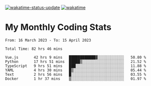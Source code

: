 [![wakatime-status-update](https://github.com/noopurphalak/noopurphalak/workflows/wakatime-status-update/badge.svg)](https://github.com/noopurphalak/noopurphalak/actions/workflows/main.yml)
[![wakatime](https://wakatime.com/badge/user/80ace140-ef40-4fdd-b8ed-f3be3d2e1aea.svg)](https://wakatime.com/@80ace140-ef40-4fdd-b8ed-f3be3d2e1aea)

# My Monthly Coding Stats

<!--START_SECTION:waka-->

```text
From: 16 March 2023 - To: 15 April 2023

Total Time: 82 hrs 46 mins

Vue.js       42 hrs 9 mins   ████████████▓░░░░░░░░░░░░   50.80 %
Python       17 hrs 51 mins  █████▒░░░░░░░░░░░░░░░░░░░   21.52 %
TypeScript   9 hrs 51 mins   ███░░░░░░░░░░░░░░░░░░░░░░   11.88 %
YAML         4 hrs 30 mins   █▒░░░░░░░░░░░░░░░░░░░░░░░   05.44 %
Text         2 hrs 56 mins   █░░░░░░░░░░░░░░░░░░░░░░░░   03.55 %
Docker       1 hr 37 mins    ▒░░░░░░░░░░░░░░░░░░░░░░░░   01.97 %
```

<!--END_SECTION:waka-->
